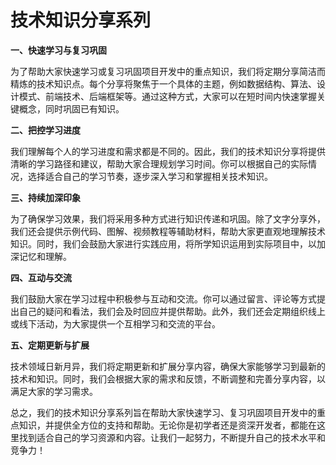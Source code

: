 # **技术知识分享系列**

**一、快速学习与复习巩固**

为了帮助大家快速学习或复习巩固项目开发中的重点知识，我们将定期分享简洁而精炼的技术知识点。每个分享将聚焦于一个具体的主题，例如数据结构、算法、设计模式、前端技术、后端框架等。通过这种方式，大家可以在短时间内快速掌握关键概念，同时巩固已有知识。

**二、把控学习进度**

我们理解每个人的学习进度和需求都是不同的。因此，我们的技术知识分享将提供清晰的学习路径和建议，帮助大家合理规划学习时间。你可以根据自己的实际情况，选择适合自己的学习节奏，逐步深入学习和掌握相关技术知识。

**三、持续加深印象**

为了确保学习效果，我们将采用多种方式进行知识传递和巩固。除了文字分享外，我们还会提供示例代码、图解、视频教程等辅助材料，帮助大家更直观地理解技术知识。同时，我们会鼓励大家进行实践应用，将所学知识运用到实际项目中，以加深记忆和理解。

**四、互动与交流**

我们鼓励大家在学习过程中积极参与互动和交流。你可以通过留言、评论等方式提出自己的疑问和看法，我们会及时回应并提供帮助。此外，我们还会定期组织线上或线下活动，为大家提供一个互相学习和交流的平台。

**五、定期更新与扩展**

技术领域日新月异，我们将定期更新和扩展分享内容，确保大家能够学习到最新的技术和知识。同时，我们会根据大家的需求和反馈，不断调整和完善分享内容，以满足大家的学习需求。

总之，我们的技术知识分享系列旨在帮助大家快速学习、复习巩固项目开发中的重点知识，并提供全方位的支持和帮助。无论你是初学者还是资深开发者，都能在这里找到适合自己的学习资源和内容。让我们一起努力，不断提升自己的技术水平和竞争力！